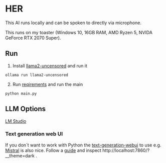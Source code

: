 # HER
This AI runs locally and can be spoken to directly via microphone. 

This runs on my toaster (Windows 10, 16GB RAM, AMD Ryzen 5, NVIDA GeForce RTX 2070 Super).

## Run 

1. Install [llama2-uncensored](https://ollama.com/library/llama2-uncensored) and run it
```shell
ollama run llama2-uncensored
```
2. Run [reqirements](reqirements.txt) and run the main 
````shell
python main.py
````

## LLM Options
[LM Studio](https://lmstudio.ai/)

### Text generation web UI
If you don`t want to work with Python the [text-generation-webui](https://github.com/oobabooga/text-generation-webui) to use e.g. [Mistral](https://huggingface.co/TheBloke/CapybaraHermes-2.5-Mistral-7B-AWQ) is also nice.
Follow a [guide](https://www.youtube.com/watch?v=hGHgMUWC3GI) and inspect http://localhost:7860/?__theme=dark .

